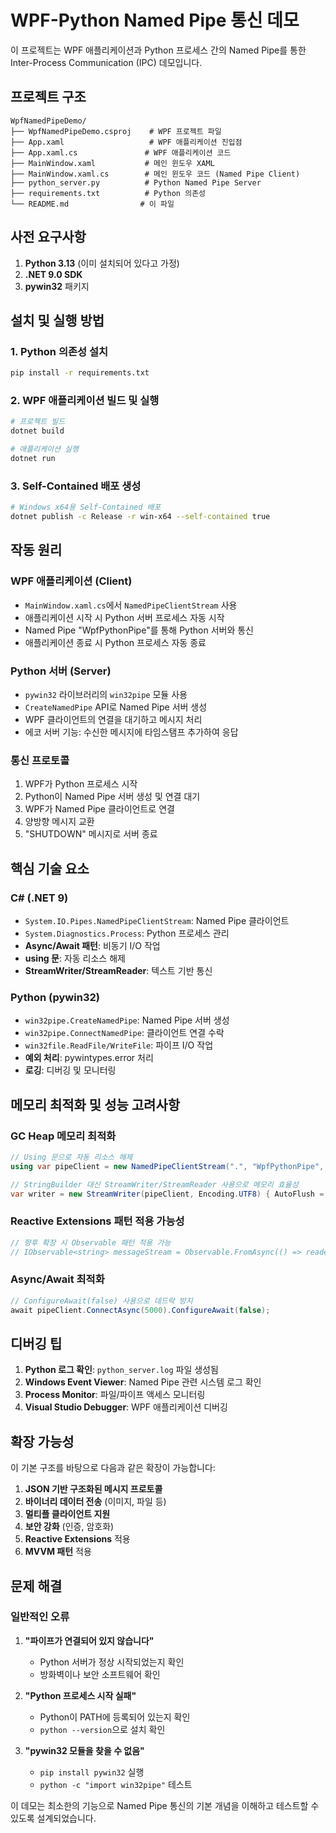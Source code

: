 ﻿# WPF-Python Named Pipe 통신 데모

이 프로젝트는 WPF 애플리케이션과 Python 프로세스 간의 Named Pipe를 통한 Inter-Process Communication (IPC) 데모입니다.

## 프로젝트 구조

```
WpfNamedPipeDemo/
├── WpfNamedPipeDemo.csproj    # WPF 프로젝트 파일
├── App.xaml                   # WPF 애플리케이션 진입점
├── App.xaml.cs               # WPF 애플리케이션 코드
├── MainWindow.xaml           # 메인 윈도우 XAML
├── MainWindow.xaml.cs        # 메인 윈도우 코드 (Named Pipe Client)
├── python_server.py          # Python Named Pipe Server
├── requirements.txt          # Python 의존성
└── README.md                # 이 파일
```

## 사전 요구사항

1. **Python 3.13** (이미 설치되어 있다고 가정)
2. **.NET 9.0 SDK**
3. **pywin32** 패키지

## 설치 및 실행 방법

### 1. Python 의존성 설치

```bash
pip install -r requirements.txt
```

### 2. WPF 애플리케이션 빌드 및 실행

```bash
# 프로젝트 빌드
dotnet build

# 애플리케이션 실행
dotnet run
```

### 3. Self-Contained 배포 생성

```bash
# Windows x64용 Self-Contained 배포
dotnet publish -c Release -r win-x64 --self-contained true
```

## 작동 원리

### WPF 애플리케이션 (Client)
- `MainWindow.xaml.cs`에서 `NamedPipeClientStream` 사용
- 애플리케이션 시작 시 Python 서버 프로세스 자동 시작
- Named Pipe "WpfPythonPipe"를 통해 Python 서버와 통신
- 애플리케이션 종료 시 Python 프로세스 자동 종료

### Python 서버 (Server)
- `pywin32` 라이브러리의 `win32pipe` 모듈 사용
- `CreateNamedPipe` API로 Named Pipe 서버 생성
- WPF 클라이언트의 연결을 대기하고 메시지 처리
- 에코 서버 기능: 수신한 메시지에 타임스탬프 추가하여 응답

### 통신 프로토콜
1. WPF가 Python 프로세스 시작
2. Python이 Named Pipe 서버 생성 및 연결 대기
3. WPF가 Named Pipe 클라이언트로 연결
4. 양방향 메시지 교환
5. "SHUTDOWN" 메시지로 서버 종료

## 핵심 기술 요소

### C# (.NET 9)
- `System.IO.Pipes.NamedPipeClientStream`: Named Pipe 클라이언트
- `System.Diagnostics.Process`: Python 프로세스 관리
- **Async/Await 패턴**: 비동기 I/O 작업
- **using 문**: 자동 리소스 해제
- **StreamWriter/StreamReader**: 텍스트 기반 통신

### Python (pywin32)
- `win32pipe.CreateNamedPipe`: Named Pipe 서버 생성
- `win32pipe.ConnectNamedPipe`: 클라이언트 연결 수락
- `win32file.ReadFile/WriteFile`: 파이프 I/O 작업
- **예외 처리**: pywintypes.error 처리
- **로깅**: 디버깅 및 모니터링

## 메모리 최적화 및 성능 고려사항

### GC Heap 메모리 최적화
```csharp
// Using 문으로 자동 리소스 해제
using var pipeClient = new NamedPipeClientStream(".", "WpfPythonPipe", PipeDirection.InOut);

// StringBuilder 대신 StreamWriter/StreamReader 사용으로 메모리 효율성
var writer = new StreamWriter(pipeClient, Encoding.UTF8) { AutoFlush = true };
```

### Reactive Extensions 패턴 적용 가능성
```csharp
// 향후 확장 시 Observable 패턴 적용 가능
// IObservable<string> messageStream = Observable.FromAsync(() => reader.ReadLineAsync());
```

### Async/Await 최적화
```csharp
// ConfigureAwait(false) 사용으로 데드락 방지
await pipeClient.ConnectAsync(5000).ConfigureAwait(false);
```

## 디버깅 팁

1. **Python 로그 확인**: `python_server.log` 파일 생성됨
2. **Windows Event Viewer**: Named Pipe 관련 시스템 로그 확인
3. **Process Monitor**: 파일/파이프 액세스 모니터링
4. **Visual Studio Debugger**: WPF 애플리케이션 디버깅

## 확장 가능성

이 기본 구조를 바탕으로 다음과 같은 확장이 가능합니다:

1. **JSON 기반 구조화된 메시지 프로토콜**
2. **바이너리 데이터 전송** (이미지, 파일 등)
3. **멀티플 클라이언트 지원**
4. **보안 강화** (인증, 암호화)
5. **Reactive Extensions** 적용
6. **MVVM 패턴** 적용

## 문제 해결

### 일반적인 오류

1. **"파이프가 연결되어 있지 않습니다"**
   - Python 서버가 정상 시작되었는지 확인
   - 방화벽이나 보안 소프트웨어 확인

2. **"Python 프로세스 시작 실패"**
   - Python이 PATH에 등록되어 있는지 확인
   - `python --version`으로 설치 확인

3. **"pywin32 모듈을 찾을 수 없음"**
   - `pip install pywin32` 실행
   - `python -c "import win32pipe"` 테스트

이 데모는 최소한의 기능으로 Named Pipe 통신의 기본 개념을 이해하고 테스트할 수 있도록 설계되었습니다.